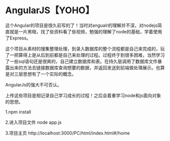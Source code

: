# AngularJS【YOHO】

​	这个Angular的项目是很久前写的了！当时对angualr的理解并不深，对nodejs简直就是一片黑暗，找了些资料看了些视频，勉强的理解了node的基础，学着使用了Express。

​	这个项目从素材的搜集整理处理，到录入数据库的整个流程都是自己来完成的，玩了一把算得上是从后到前都是自己来处理的过程。过程终于到很多困难，当然学习了一些sql语句还是很爽的，自己建立数据库和表。在持久层调用了数据库文件暴露出来的方法去链接数据库查询想要的数据，并返回发送到前端做处理展示。也算是对三层思想有了一个实际的概念。

AngularJs的强大不可否认。

上传这些项目是相记录自己学习成长的过程！之后会着重学习node和js面向对象的思想。

1.npm install

2.进入项目文件 node app.js

3.项目主页    http://localhost:3000/PC/html/index.html#/home